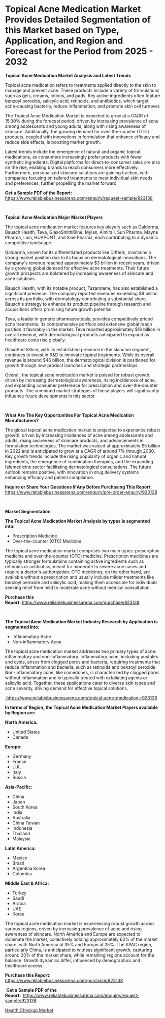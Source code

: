 <p><h1>Topical Acne Medication Market Provides Detailed Segmentation of this Market based on Type, Application, and Region and Forecast for the Period from 2025 - 2032</h1></p><p><strong>Topical Acne Medication Market Analysis and Latest Trends</strong></p>
<p><p>Topical acne medication refers to treatments applied directly to the skin to manage and prevent acne. These products include a variety of formulations such as gels, creams, lotions, and pads. Key active ingredients often feature benzoyl peroxide, salicylic acid, retinoids, and antibiotics, which target acne-causing bacteria, reduce inflammation, and promote skin cell turnover.</p><p>The Topical Acne Medication Market is expected to grow at a CAGR of 15.00% during the forecast period, driven by increasing prevalence of acne among adolescents and young adults, along with rising awareness of skincare. Additionally, the growing demand for over-the-counter (OTC) products, coupled with innovations in formulation that enhance efficacy and reduce side effects, is boosting market growth. </p><p>Latest trends include the emergence of natural and organic topical medications, as consumers increasingly prefer products with fewer synthetic ingredients. Digital platforms for direct-to-consumer sales are also on the rise, enabling brands to reach consumers more effectively. Furthermore, personalized skincare solutions are gaining traction, with companies focusing on tailored treatments to meet individual skin needs and preferences, further propelling the market forward.</p></p>
<p><strong>Get a Sample PDF of the Report:&nbsp;</strong> <a href="https://www.reliablebusinessarena.com/enquiry/request-sample/923138?utm_campaign=2039&utm_medium=2&utm_source=Github&utm_content=ia&utm_term=05032025&utm_id=topical-acne-medication">https://www.reliablebusinessarena.com/enquiry/request-sample/923138</a></p>
<p>&nbsp;</p>
<p><strong>Topical Acne Medication Major Market Players</strong></p>
<p><p>The topical acne medication market features key players such as Galderma, Bausch Health, Teva, GlaxoSmithKline, Mylan, Almirall, Sun Pharma, Mayne Pharma, Lion, HUAPONT, and Sine Pharma, each contributing to a dynamic competitive landscape. </p><p>Galderma, known for its differentiated products like Differin, maintains a strong market position due to its focus on dermatological innovations. The company's revenue reached approximately $3 billion in recent years, driven by a growing global demand for effective acne treatments. Their future growth prospects are bolstered by increasing awareness of skincare and acne solutions.</p><p>Bausch Health, with its notable product, Tazarotene, has also established a significant presence. The company reported revenues exceeding $8 billion across its portfolio, with dermatology contributing a substantial share. Bausch's strategy to enhance its product pipeline through research and acquisitions offers promising future growth potential.</p><p>Teva, a leader in generic pharmaceuticals, provides competitively priced acne treatments. Its comprehensive portfolio and extensive global reach position it favorably in the market. Teva reported approximately $16 billion in overall revenue, with dermatological products anticipated to expand as healthcare costs rise globally.</p><p>GlaxoSmithKline, with its established presence in the skincare segment, continues to invest in R&D to innovate topical treatments. While its overall revenue is around $46 billion, the dermatological division is positioned for growth through new product launches and strategic partnerships.</p><p>Overall, the topical acne medication market is poised for robust growth, driven by increasing dermatological awareness, rising incidences of acne, and expanding consumer preference for prescription and over-the-counter products. The combined market strategies of these players will significantly influence future developments in this sector.</p></p>
<p>&nbsp;</p>
<p><strong>What Are The Key Opportunities For Topical Acne Medication Manufacturers?</strong></p>
<p><p>The global topical acne medication market is projected to experience robust growth, driven by increasing incidences of acne among adolescents and adults, rising awareness of skincare products, and advancements in formulation technologies. The market was valued at approximately $5 billion in 2022 and is anticipated to grow at a CAGR of around 7% through 2030. Key growth trends include the rising popularity of organic and natural ingredients, the emergence of combination therapies, and the expanding telemedicine sector facilitating dermatological consultations. The future outlook remains positive, with innovation in drug delivery systems enhancing efficacy and patient compliance.</p></p>
<p><strong>Inquire or Share Your Questions If Any Before Purchasing This Report:</strong> <a href="https://www.reliablebusinessarena.com/enquiry/pre-order-enquiry/923138?utm_campaign=2039&utm_medium=2&utm_source=Github&utm_content=ia&utm_term=05032025&utm_id=topical-acne-medication">https://www.reliablebusinessarena.com/enquiry/pre-order-enquiry/923138</a></p>
<p>&nbsp;</p>
<p><strong>Market Segmentation</strong></p>
<p><strong>The Topical Acne Medication Market Analysis by types is segmented into:</strong></p>
<p><ul><li>Prescription Medicine</li><li>Over-the-counter (OTC) Medicine</li></ul></p>
<p><p>The topical acne medication market comprises two main types: prescription medicine and over-the-counter (OTC) medicine. Prescription medicines are typically stronger formulations containing active ingredients such as retinoids or antibiotics, meant for moderate to severe acne cases and require a doctor's authorization. OTC medicines, on the other hand, are available without a prescription and usually include milder treatments like benzoyl peroxide and salicylic acid, making them accessible for individuals seeking relief from mild to moderate acne without medical consultation.</p></p>
<p><strong>Purchase this Report:&nbsp;</strong><a href="https://www.reliablebusinessarena.com/purchase/923138?utm_campaign=2039&utm_medium=2&utm_source=Github&utm_content=ia&utm_term=05032025&utm_id=topical-acne-medication">https://www.reliablebusinessarena.com/purchase/923138</a></p>
<p>&nbsp;</p>
<p><strong>The Topical Acne Medication Market Industry Research by Application is segmented into:</strong></p>
<p><ul><li>Inflammatory Acne</li><li>Non-inflammatory Acne</li></ul></p>
<p><p>The topical acne medication market addresses two primary types of acne: inflammatory and non-inflammatory. Inflammatory acne, including pustules and cysts, arises from clogged pores and bacteria, requiring treatments that reduce inflammation and bacteria, such as retinoids and benzoyl peroxide. Non-inflammatory acne, like comedones, is characterized by clogged pores without inflammation and is typically treated with exfoliating agents or salicylic acid. Together, these applications cater to diverse skin types and acne severity, driving demand for effective topical solutions.</p></p>
<p><a href="https://www.reliablebusinessarena.com/topical-acne-medication-r923138?utm_campaign=2039&utm_medium=2&utm_source=Github&utm_content=ia&utm_term=05032025&utm_id=topical-acne-medication">&nbsp;https://www.reliablebusinessarena.com/topical-acne-medication-r923138</a></p>
<p><strong>In terms of Region, the Topical Acne Medication Market Players available by Region are:</strong></p>
<p>
    <p> <strong> North America: </strong>
        <ul>
            <li>United States</li>
            <li>Canada</li>
        </ul>
        </p> 
    <p> <strong> Europe: </strong>
        <ul>
            <li>Germany</li>
            <li>France</li>
            <li>U.K.</li>
            <li>Italy</li>
            <li>Russia</li>
        </ul>
        </p> 
    <p> <strong> Asia-Pacific: </strong>
        <ul>
            <li>China</li>
            <li>Japan</li>
            <li>South Korea</li>
            <li>India</li>
            <li>Australia</li>
            <li>China Taiwan</li>
            <li>Indonesia</li>
            <li>Thailand</li>
            <li>Malaysia</li>
        </ul>
        </p> 
    <p> <strong> Latin America: </strong>
        <ul>
            <li>Mexico</li>
            <li>Brazil</li>
            <li>Argentina Korea</li>
            <li>Colombia</li>
        </ul>
        </p> 
    <p> <strong> Middle East & Africa: </strong>
        <ul>
            <li>Turkey</li>
            <li>Saudi</li>
            <li>Arabia</li>
            <li>UAE</li>
            <li>Korea</li>
        </ul>
    </p>
    </p>
<p><p>The topical acne medication market is experiencing robust growth across various regions, driven by increasing prevalence of acne and rising awareness of skincare. North America and Europe are expected to dominate the market, collectively holding approximately 60% of the market share, with North America at 35% and Europe at 25%. The APAC region, particularly China, is anticipated to witness significant growth, capturing around 30% of the market share, while remaining regions account for the balance. Growth dynamics differ, influenced by demographics and healthcare access.</p></p>
<p><strong>Purchase this Report: </strong><a href="https://www.reliablebusinessarena.com/purchase/923138?utm_campaign=2039&utm_medium=2&utm_source=Github&utm_content=ia&utm_term=05032025&utm_id=topical-acne-medication">https://www.reliablebusinessarena.com/purchase/923138</a></p>
<p>&nbsp;<strong>Get a Sample PDF of the Report:&nbsp;&nbsp;</strong><a href="https://www.reliablebusinessarena.com/enquiry/request-sample/923138?utm_campaign=2039&utm_medium=2&utm_source=Github&utm_content=ia&utm_term=05032025&utm_id=topical-acne-medication">https://www.reliablebusinessarena.com/enquiry/request-sample/923138</a></p>
<p><strong></strong></p>
<p><p><a href="https://github.com/indrystar/Market-Research-Report-List-5/blob/main/health-checkup-market.md?utm_campaign=2039&utm_medium=2&utm_source=Github&utm_content=ia&utm_term=05032025&utm_id=topical-acne-medication">Health Checkup Market</a></p></p>